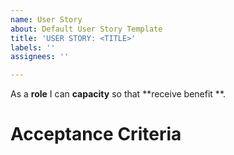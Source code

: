 ```yaml
---
name: User Story
about: Default User Story Template
title: 'USER STORY: <TITLE>'
labels: ''
assignees: ''

---
```


As a **role** I can **capacity** so that **receive benefit **.

# Acceptance Criteria


